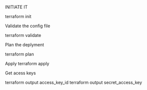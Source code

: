 INITIATE IT 

terraform init

Validate the config file 

terraform validate


Plan the deplyment 

terraform plan


Apply 
terraform apply


Get acess keys 

terraform output access_key_id
terraform output secret_access_key
